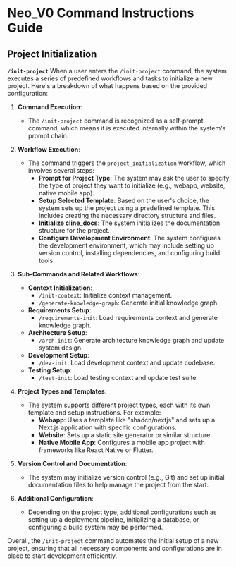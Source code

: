 # Neo_V0 Command Instructions Guide

## Project Initialization

**`/init-project`**
When a user enters the `/init-project` command, the system executes a series of predefined workflows and tasks to initialize a new project. Here's a breakdown of what happens based on the provided configuration:

1. **Command Execution**:
   - The `/init-project` command is recognized as a self-prompt command, which means it is executed internally within the system's prompt chain.

2. **Workflow Execution**:
   - The command triggers the `project_initialization` workflow, which involves several steps:
     - **Prompt for Project Type**: The system may ask the user to specify the type of project they want to initialize (e.g., webapp, website, native mobile app).
     - **Setup Selected Template**: Based on the user's choice, the system sets up the project using a predefined template. This includes creating the necessary directory structure and files.
     - **Initialize cline_docs**: The system initializes the documentation structure for the project.
     - **Configure Development Environment**: The system configures the development environment, which may include setting up version control, installing dependencies, and configuring build tools.

3. **Sub-Commands and Related Workflows**:
   - **Context Initialization**:
     - `/init-context`: Initialize context management.
     - `/generate-knowledge-graph`: Generate initial knowledge graph.
   - **Requirements Setup**:
     - `/requirements-init`: Load requirements context and generate knowledge graph.
   - **Architecture Setup**:
     - `/arch-init`: Generate architecture knowledge graph and update system design.
   - **Development Setup**:
     - `/dev-init`: Load development context and update codebase.
   - **Testing Setup**:
     - `/test-init`: Load testing context and update test suite.

4. **Project Types and Templates**:
   - The system supports different project types, each with its own template and setup instructions. For example:
     - **Webapp**: Uses a template like "shadcn/nextjs" and sets up a Next.js application with specific configurations.
     - **Website**: Sets up a static site generator or similar structure.
     - **Native Mobile App**: Configures a mobile app project with frameworks like React Native or Flutter.

5. **Version Control and Documentation**:
   - The system may initialize version control (e.g., Git) and set up initial documentation files to help manage the project from the start.

6. **Additional Configuration**:
   - Depending on the project type, additional configurations such as setting up a deployment pipeline, initializing a database, or configuring a build system may be performed.

Overall, the `/init-project` command automates the initial setup of a new project, ensuring that all necessary components and configurations are in place to start development efficiently.
